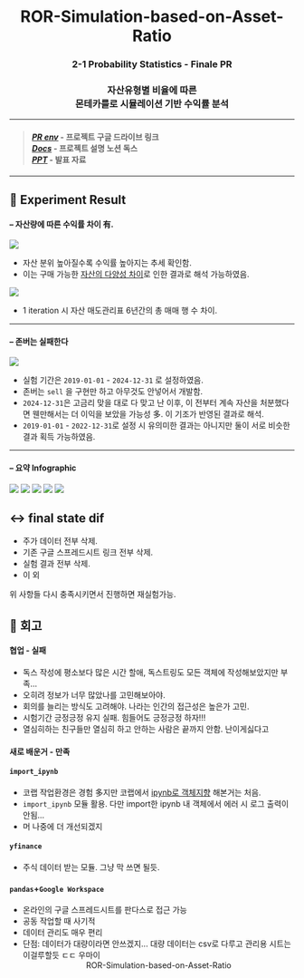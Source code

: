 # <div align="center"> ROR-Simulation-based-on-Asset-Ratio </div>
### <div align="center"> 2-1 Probability Statistics - Finale PR </div>
### <div align="center"> 자산유형별 비율에 따른 <br> 몬테카를로 시뮬레이션 기반 수익률 분석 </div>
---
> #### *[PR env](https://drive.google.com/drive/folders/1-ziNXdecsTjw-T17IKImwwwJrNrxXHDi)* - 프로젝트 구글 드라이브 링크 <br> *[Docs](https://www.notion.so/_-1f9cd6ef7d31808fa92be5e23ad3c264)* - 프로젝트 설명 노션 독스 <br> *[PPT]()* - 발표 자료
---
## 🧪 Experiment Result

#### – 자산량에 따른 수익률 차이 有. 

<img src='https://i.imgur.com/qDg6nEV.png'> </img>
- 자산 분위 높아질수록 수익률 높아지는 추세 확인함. 
- 이는 구매 가능한 <u>자산의 다양성 차이</u>로 인한 결과로 해석 가능하였음. 

<img src='https://i.imgur.com/syADtbS.png'> </img>

- 1 iteration 시 자산 매도관리표 6년간의 총 매매 행 수 차이. 


---
#### – 존버는 실패한다

<img src='https://i.imgur.com/b4foAuf.png'></img>

- 실험 기간은 `2019-01-01` - `2024-12-31` 로 설정하였음. 
- 존버는 `sell` 을 구현만 하고 아무것도 안넣어서 개발함. 
- `2024-12-31`은 고금리 맞을 대로 다 맞고 난 이후, 이 전부터 계속 자산을 처분했다면 웬만해서는 더 이익을 보았을 가능성 多. 이 기조가 반영된 결과로 해석. 
- `2019-01-01` - `2022-12-31`로 설정 시 유의미한 결과는 아니지만 둘이 서로 비슷한 결과 획득 가능하였음. 

---
#### – 요약 Infographic
<img src='https://i.imgur.com/6ilBEXo.png'></img>
<img src='https://i.imgur.com/2zCHkTv.png'></img>
<img src='https://i.imgur.com/gxS9YkK.png'></img>
<img src='https://i.imgur.com/eyTKKlJ.png'></img>
<img src='https://i.imgur.com/L4KQstb.png'></img>


## ↔️ final state dif
- 주가 데이터 전부 삭제. 
- 기존 구글 스프레드시트 링크 전부 삭제. 
- 실험 결과 전부 삭제. 
- 이 외 

위 사항들 다시 충족시키면서 진행하면 재실험가능. 

## 💭 회고
#### 협업 - 실패
- 독스 작성에 평소보다 많은 시간 할애, 독스트링도 모든 객체에 작성해보았지만 부족...
- 오히려 정보가 너무 많았나를 고민해보아야.
- 회의를 늘리는 방식도 고려해야. 나라는 인간의 접근성은 높은가 고민. 
- 시험기간 긍정긍정 유지 실패. 힘들어도 긍정긍정 하자!!! 
- 열심히하는 친구들만 열심히 하고 안하는 사람은 끝까지 안함. 난이게싫다고

#### 새로 배운거 - 만족
#### `import_ipynb`
- 코랩 작업환경은 경험 多지만 코랩에서 <u>ipynb로 객체지향</u> 해본거는 처음. 
- `import_ipynb` 모듈 활용. 다만 import한 ipynb 내 객체에서 에러 시 로그 출력이 안됨...
- 머 나중에 더 개선되겠지

#### `yfinance` 
- 주식 데이터 받는 모듈. 그냥 막 쓰면 될듯. 


#### `pandas`+`Google Workspace`
- 온라인의 구글 스프레드시트를 판다스로 접근 가능
- 공동 작업할 때 사기적
- 데이터 관리도 매우 편리
- 단점: 데이터가 대량이라면 안쓰겠지... 대량 데이터는 csv로 다루고 관리용 시트는 이걸루할듯 ㄷㄷ 우마이 <center> ROR-Simulation-based-on-Asset-Ratio </center>


